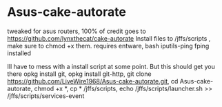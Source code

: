 # Asus-cake-autorate
tweaked for asus routers, 100% of credit goes to https://github.com/lynxthecat/cake-autorate
Install files to /jffs/scripts , make sure to chmod +x them.
requires entware, bash iputils-ping fping installed

 Ill have to mess with a install script at some point. But this should get you there
opkg install git,
opkg install git-http,
git clone https://github.com/LiveWire1968/Asus-cake-autorate.git,
cd Asus-cake-autorate,
chmod +x *,
cp * /jffs/scripts,
echo /jffs/scripts/launcher.sh >> /jffs/scripts/services-event
